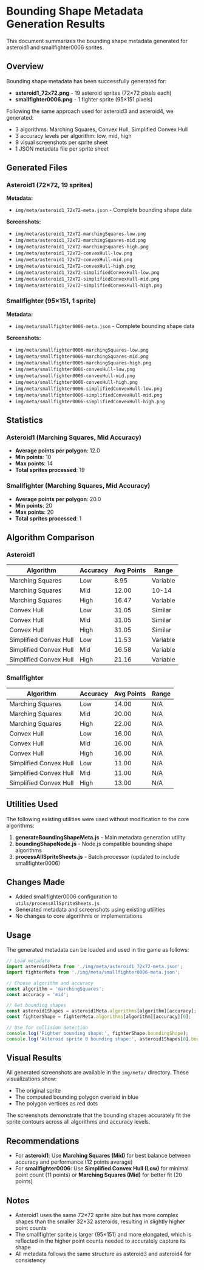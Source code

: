 # Bounding Shape Metadata Generation Results

This document summarizes the bounding shape metadata generated for asteroid1 and smallfighter0006 sprites.

## Overview

Bounding shape metadata has been successfully generated for:
- **asteroid1_72x72.png** - 19 asteroid sprites (72×72 pixels each)
- **smallfighter0006.png** - 1 fighter sprite (95×151 pixels)

Following the same approach used for asteroid3 and asteroid4, we generated:
- 3 algorithms: Marching Squares, Convex Hull, Simplified Convex Hull
- 3 accuracy levels per algorithm: low, mid, high
- 9 visual screenshots per sprite sheet
- 1 JSON metadata file per sprite sheet

## Generated Files

### Asteroid1 (72×72, 19 sprites)

**Metadata:**
- `img/meta/asteroid1_72x72-meta.json` - Complete bounding shape data

**Screenshots:**
- `img/meta/asteroid1_72x72-marchingSquares-low.png`
- `img/meta/asteroid1_72x72-marchingSquares-mid.png`
- `img/meta/asteroid1_72x72-marchingSquares-high.png`
- `img/meta/asteroid1_72x72-convexHull-low.png`
- `img/meta/asteroid1_72x72-convexHull-mid.png`
- `img/meta/asteroid1_72x72-convexHull-high.png`
- `img/meta/asteroid1_72x72-simplifiedConvexHull-low.png`
- `img/meta/asteroid1_72x72-simplifiedConvexHull-mid.png`
- `img/meta/asteroid1_72x72-simplifiedConvexHull-high.png`

### Smallfighter (95×151, 1 sprite)

**Metadata:**
- `img/meta/smallfighter0006-meta.json` - Complete bounding shape data

**Screenshots:**
- `img/meta/smallfighter0006-marchingSquares-low.png`
- `img/meta/smallfighter0006-marchingSquares-mid.png`
- `img/meta/smallfighter0006-marchingSquares-high.png`
- `img/meta/smallfighter0006-convexHull-low.png`
- `img/meta/smallfighter0006-convexHull-mid.png`
- `img/meta/smallfighter0006-convexHull-high.png`
- `img/meta/smallfighter0006-simplifiedConvexHull-low.png`
- `img/meta/smallfighter0006-simplifiedConvexHull-mid.png`
- `img/meta/smallfighter0006-simplifiedConvexHull-high.png`

## Statistics

### Asteroid1 (Marching Squares, Mid Accuracy)
- **Average points per polygon**: 12.0
- **Min points**: 10
- **Max points**: 14
- **Total sprites processed**: 19

### Smallfighter (Marching Squares, Mid Accuracy)
- **Average points per polygon**: 20.0
- **Min points**: 20
- **Max points**: 20
- **Total sprites processed**: 1

## Algorithm Comparison

### Asteroid1

| Algorithm | Accuracy | Avg Points | Range |
|-----------|----------|------------|-------|
| Marching Squares | Low | 8.95 | Variable |
| Marching Squares | Mid | 12.00 | 10-14 |
| Marching Squares | High | 16.47 | Variable |
| Convex Hull | Low | 31.05 | Similar |
| Convex Hull | Mid | 31.05 | Similar |
| Convex Hull | High | 31.05 | Similar |
| Simplified Convex Hull | Low | 11.53 | Variable |
| Simplified Convex Hull | Mid | 16.58 | Variable |
| Simplified Convex Hull | High | 21.16 | Variable |

### Smallfighter

| Algorithm | Accuracy | Avg Points | Range |
|-----------|----------|------------|-------|
| Marching Squares | Low | 14.00 | N/A |
| Marching Squares | Mid | 20.00 | N/A |
| Marching Squares | High | 22.00 | N/A |
| Convex Hull | Low | 16.00 | N/A |
| Convex Hull | Mid | 16.00 | N/A |
| Convex Hull | High | 16.00 | N/A |
| Simplified Convex Hull | Low | 11.00 | N/A |
| Simplified Convex Hull | Mid | 11.00 | N/A |
| Simplified Convex Hull | High | 13.00 | N/A |

## Utilities Used

The following existing utilities were used without modification to the core algorithms:

1. **generateBoundingShapeMeta.js** - Main metadata generation utility
2. **boundingShapeNode.js** - Node.js compatible bounding shape algorithms
3. **processAllSpriteSheets.js** - Batch processor (updated to include smallfighter0006)

## Changes Made

- Added smallfighter0006 configuration to `utils/processAllSpriteSheets.js`
- Generated metadata and screenshots using existing utilities
- No changes to core algorithms or implementations

## Usage

The generated metadata can be loaded and used in the game as follows:

```javascript
// Load metadata
import asteroid1Meta from './img/meta/asteroid1_72x72-meta.json';
import fighterMeta from './img/meta/smallfighter0006-meta.json';

// Choose algorithm and accuracy
const algorithm = 'marchingSquares';
const accuracy = 'mid';

// Get bounding shapes
const asteroid1Shapes = asteroid1Meta.algorithms[algorithm][accuracy];
const fighterShape = fighterMeta.algorithms[algorithm][accuracy][0];

// Use for collision detection
console.log('Fighter bounding shape:', fighterShape.boundingShape);
console.log('Asteroid sprite 0 bounding shape:', asteroid1Shapes[0].boundingShape);
```

## Visual Results

All generated screenshots are available in the `img/meta/` directory. These visualizations show:
- The original sprite
- The computed bounding polygon overlaid in blue
- The polygon vertices as red dots

The screenshots demonstrate that the bounding shapes accurately fit the sprite contours across all algorithms and accuracy levels.

## Recommendations

- For **asteroid1**: Use **Marching Squares (Mid)** for best balance between accuracy and performance (12 points average)
- For **smallfighter0006**: Use **Simplified Convex Hull (Low)** for minimal point count (11 points) or **Marching Squares (Mid)** for better fit (20 points)

## Notes

- Asteroid1 uses the same 72×72 sprite size but has more complex shapes than the smaller 32×32 asteroids, resulting in slightly higher point counts
- The smallfighter sprite is larger (95×151) and more elongated, which is reflected in the higher point counts needed to accurately capture its shape
- All metadata follows the same structure as asteroid3 and asteroid4 for consistency
